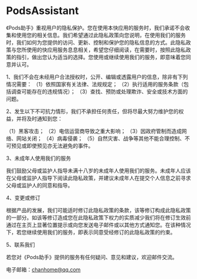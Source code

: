 # PodsAssistant
《Pods助手》重视用户的隐私保护。您在使用本快应用的服务时，我们承诺不会收集和使用您的相关信息。我们希望通过此隐私政策向您说明，在使用我们的服务时，我们如何为您提供的访问、更新、控制和保护您的隐私信息的方式。此隐私政策与您所使用的快应用服务息息相关，希望您仔细阅读，在需要时，按照此隐私政策的指引，做出您认为适当的选择。您使用或继续使用我们的服务，即意味着您同意并认可。

1、我们不会在未经用户合法授权时，公开、编辑或透露用户的信息，除非有下列情况需要：
（1）依照国家有关法律、法规规定；
（2）执行适用的服务条款（包括调查可能存在的违规情况）；
（3）查找、预防或处理欺诈、安全或技术方面的问题。

2、发生以下不可抗力情形，我们不承担任何责任，但将尽最大努力维护您的权益，并将及时通知到您：

（1）黑客攻击；
（2）电信运营商导致之重大影响；
（3）因政府管制而造成网络、网站关闭；
（4）病毒侵袭；
（5）自然灾害、战争等其他不能合理控制、不可预见或即使预见亦无法避免的事件。

3、未成年人使用我们的服务

我们鼓励父母或监护人指导未满十八岁的未成年人使用我们的服务。未成年人应该在父母或监护人指导下阅读此隐私政策，并建议未成年人在提交个人信息之前寻求父母或监护人的同意和指导。

4、变更或修订

根据产品的发展，我们可能适时修订此隐私政策的条款，该等修订构成此隐私政策的一部分。如该等修订造成您在此隐私政策下权力的实质减少我们将在修订生效前通过在主页上显著位置提示或向您发送电子邮件或以其他方式通知您。在该种情况下，若您继续使用我们的服务，即表示同意受经修订的此隐私政策的约束。

5、联系我们

若您对《Pods助手》提供的服务有任何疑问、意见和建议，欢迎邮件交流。

电子邮箱：chanhome@qq.com
